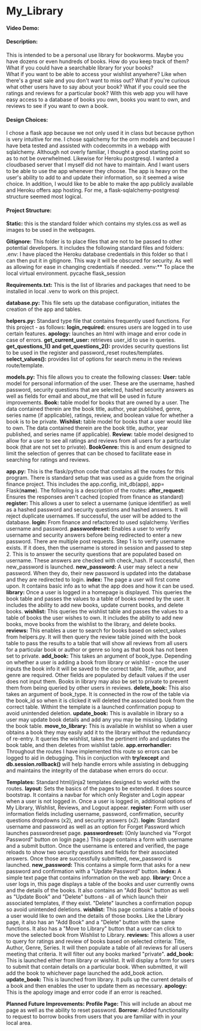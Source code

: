 # My_Library 
#### Video Demo: <url here>
#### Description: 

This is intended to be a personal use library for bookworms.  Maybe you have dozens or even hundreds of books.  How do you keep track of them?
What if you could have a searchable library for your books?  
What if you want to be able to access your wishlist anywhere?  Like when there's a great sale and you don't want to miss out?
What if you're curious what other users have to say about your book? What if you could see the ratings and reviews for a particular book?
With this web app you will have easy access to a database of books you own, books you want to own, and reviews to see if you want to own a book.

#### Design Choices:

I chose a flask app because we not only used it in class but because python is very intuitive for me.
I chose sqalchemy for the orm models and because I have beta tested and assisted with codecommits in a webapp with sqlalchemy.
Although not overly familiar, I thought a good starting point so as to not be overwhelmed.
Likewise for Heroku postgresql. I wanted a cloudbased server that I myself did not have to maintain. And I want users to be able to use the app whenever they choose. 
The app is heavy on the user's ability to add to and update their information, so it seemed a wise choice.
In addition, I would like to be able to make the app publicly available and Heroku offers app hosting.
For me, a flask-sqlalchemy-postgresql structure seemed most logical.

#### Project Structure:

**Static:** this is the standard folder which contains my styles.css as well as images to be used in the webpages.

**Gitignore:**  This folder is to place files that are not to be passed to other potential developers.  It includes the following standard files and folders:
    .env:  I have placed the Heroku database credentials in this folder so that I can then put it in gitignore.  This way it will be obscured for security.  As well as allowing for ease in changing credentials if needed.
    .venv:**  To place the local virtual environment.
    pycache 
    flask_session

**Requirements.txt:**  This is the list of libraries and packages that need to be installed in local .venv to work on this project.

**database.py:** This file sets up the database configuration, initiates the creation of the app and tables.

**helpers.py:**  Standard type file that contains frequently used functions.  For this project - as follows:
    **login_required:** ensures users are logged in to use certain features.
    **apology:** launches an html with image and error code in case of errors.
    **get_current_user:** retrieves user_id to use in queries.
    **get_questions_1() and get_questions_2():**  provides security questions list to be used in the register and password_reset routes/templates. 
    **select_values():** provides list of options for search menu in the reviews route/template.

**models.py:**  This file allows you to create the following classes:
    **User:** table model for personal information of the user.  These are the username, hashed password, security questions that are selected, hashed security answers as well as fields for email and about_me that will be used in future improvements.
    **Book:**  table model for books that are owned by a user.  The data contained therein are the book title, author, year published, genre, series name (if applicable), ratings, review, and boolean value for whether a book is to be private.
    **Wishlist:**  table model for books that a user would like to own. The data contained therein are the book title, author, year published, and series name (if applicable).
    **Review:** table model designed to allow for a user to see all ratings and reviews from all users for a particular book (that are not set to private). 
    **BookGenre:** this is and enum designed to limit the selection of genres that can be chosed to facilitate ease in searching for ratings and reviews.

**app.py:**  This is the flask/python code that contains all the routes for this program.  There is standard setup that was used as a guide from the original finance project. This includes the app.config, init_db(app), app= Flask(__name__). 
The following is a description of the routes:
    **after_request:** Ensures the responses aren't cached (copied from finance as standard)
    **register:**  This allows a user to select a username (unique identifier) as well as a hashed password and security questions and hashed answers.  It will reject duplicate usernames.  If successful, the user will be added to the database.
    **login:** From finance and refactored to used sqlalchemy. Verifies username and password.
    **passwordreset:** Enables a user to verify username and security answers before being redirected to enter a new password.  There are multiple post requests.  Step 1 is to verify username exists.  If it does, then the username is stored in session and passed to step 2.  This is to answer the security questions that are populated based on username.  These answers are checked with check_hash.  If successful, then new_password is launched.
    **new_password:** A user may select a new password. When they do, their new password is updated into the database and they are redirected to login.
    **index:** The page a user will first come upon.  It contains basic info as to what the app does and how it can be used.
    **library:** Once a user is logged in a homepage is displayed.  This queries the book table and passes the values to a table of books owned by the user.  It includes the ability to add new books, update current books, and delete books.
    **wishlist:**  This queries the wishlist table and passes the values to a table of books the user wishes to own.  It includes the ability to add new books, move books from the wishlist to the library, and delete books.
    **reviews:**  This enables a user to search for books based on select_values from helpers.py.  It will then query the review table joined with the book table to pass the results to a table that will show all reviews from all users for a particular book or author or genre so long as that book has not been set to private.
    **add_book:** This takes an argument of book_type.  Depending on whether a user is adding a book from library or wishlist - once the user inputs the book info it will be saved to the correct table.  Title, author, and genre are required.  Other fields are populated by default values if the user does not input them.  Books in library may also be set to private to prevent them from being queried by other users in reviews.
    **delete_book:**  This also takes an argument of book_type.  It is connected in the row of the table via the book_id so when it is clicked it will deleted the associated book from the correct table.  Withint the template is a launched confirmation popup to avoid unintended deletion.
    **update_book:** This is available in library so a user may update book details and add any you may be missing.  Updating the book table.
    **move_to_library:**  This is available in wishlist so when a user obtains a book they may easily add it to the library without the redundancy of re-entry.  It queries the wishlist, takes the pertinent info and updates the book table, and then deletes from wishlist table.
    **app.errorhandler:**  Throughout the routes I have implemented this route so errors can be logged to aid in debugging.  This in conjuction with **try/except** and **db.session.rollback()** will help handle errors while assisting in debugging and maintains the integrity of the database when errors do occur.

**Templates:**  Standard html/jinja2 templates designed to workd with the routes.
    **layout:** Sets the basics of the pages to be extended.  It does source bootstrap.  It contains a navbar for which only Register and Login appear when a user is not logged in.  Once a user is logged in, additional options of My Library, Wishlist, Reviews, and Logout appear.
    **register:**  Form with user information fields including username, password, confirmation, security questions dropdowns (x2), and security answers (x2).
    **login:**  Standard username and password as well as an option for Forget Password which launches passwordreset page.
    **passwordreset:** (Only launched via "Forgot Password" button on login page.)  This page contains a form with username and a submit button.  Once the username is entered and verified, the page reloads to show two security questions and fields for their associated answers.  Once those are successfully submitted, new_password is launched.
    **new_password:**  This contains a simple form that asks for a new password and confirmation with a "Update Password" button.
    **index:**  A simple text page that contains information on the web app.
    **library:**  Once a user logs in, this page displays a table of the books and user currently owns and the details of the books.  It also contains an "Add Book" button as well as "Update Book" and "Delete" buttons - all of which launch their associated templates, if they exist. "Delete" launches a confirmation popup so avoid unintended deletions.
    **wishlist:**  This page contains a table of books a user would like to own and the details of those books. Like the Library page, it also has an "Add Book" and a "Delete" button with the same functions.  It also has a "Move to Library" button that a user can click to move the selected book from Wishlist to Library.
    **reviews:**  This allows a user to query for ratings and review of books based on selected criteria: Title, Author, Genre, Series.  It will then populate a table of all reviews for all users meeting that criteria.  It will filter out any books marked "private".
    **add_book:**  This is launched either from library or wishlist.  It will display a form for users to submit that contain details on a particular book.  When submitted, it will add the book to whichever page launched the add_book action.
    **update_book:**  This is launched from library.  It pulls up the current details of a book and then enables the user to update them as necessary.
    **apology:**  This is the apology image and error code if an error is reached.

**Planned Future Improvements:**
    **Profile Page:** This will include an about me page as well as the ability to reset password.
    **Borrow:**  Added functionality to request to borrow books from users that you are familiar with in your local area.